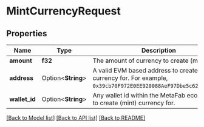 # MintCurrencyRequest

## Properties

Name | Type | Description | Notes
------------ | ------------- | ------------- | -------------
**amount** | **f32** | The amount of currency to create (mint). | 
**address** | Option<**String**> | A valid EVM based address to create (mint) currency for. For example, `0x39cb70F972E0EE920088AeF97Dbe5c6251a9c25D`. | [optional]
**wallet_id** | Option<**String**> | Any wallet id within the MetaFab ecosystem to create (mint) currency for. | [optional]

[[Back to Model list]](../README.md#documentation-for-models) [[Back to API list]](../README.md#documentation-for-api-endpoints) [[Back to README]](../README.md)


